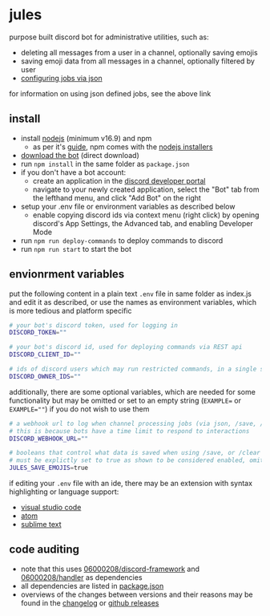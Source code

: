 # jules

purpose built discord bot for administrative utilities, such as:

- deleting all messages from a user in a channel, optionally saving emojis
- saving emoji data from all messages in a channel, optionally filtered by user
- [configuring jobs via json](./JOBS.md)

for information on using json defined jobs, see the above link

## install

- install [nodejs](https://nodejs.org/) (minimum v16.9) and npm
  - as per it's [guide](https://docs.npmjs.com/downloading-and-installing-node-js-and-npm#using-a-node-installer-to-install-nodejs-and-npm), npm comes with the [nodejs installers](https://nodejs.org/en/download/)
- [download the bot](https://github.com/06000208/clear/archive/refs/heads/main.zip) (direct download)
- run `npm install` in the same folder as `package.json`
- if you don't have a bot account:
  - create an application in the [discord developer portal](https://discord.com/developers/applications)
  - navigate to your newly created application, select the "Bot" tab from the lefthand menu, and click "Add Bot" on the right
- setup your .env file or environment variables as described below
  - enable copying discord ids via context menu (right click) by opening discord's App Settings, the Advanced tab, and enabling Developer Mode
- run `npm run deploy-commands` to deploy commands to discord
- run `npm run start` to start the bot

## envionrment variables

put the following content in a plain text `.env` file in same folder as index.js and edit it as described, or use the names as environment variables, which is more tedious and platform specific

```bash
# your bot's discord token, used for logging in
DISCORD_TOKEN=""

# your bot's discord id, used for deploying commands via REST api
DISCORD_CLIENT_ID=""

# ids of discord users which may run restricted commands, in a single string, separated by commas
DISCORD_OWNER_IDS=""
```

additionally, there are some optional variables, which are needed for some functionality but may be omitted or set to an empty string (`EXAMPLE=` or `EXAMPLE=""`) if you do not wish to use them
```bash
# a webhook url to log when channel processing jobs (via json, /save, /clear) start and finish
# this is because bots have a time limit to respond to interactions
DISCORD_WEBHOOK_URL=""

# booleans that control what data is saved when using /save, or /clear with optional saving enabled
# must be explictly set to true as shown to be considered enabled, omitting it or any other value will be considered false
JULES_SAVE_EMOJIS=true
```

if editing your `.env` file with an ide, there may be an extension with syntax highlighting or language support:

- [visual studio code](https://marketplace.visualstudio.com/items?itemName=mikestead.dotenv)
- [atom](https://atom.io/packages/language-dotenv)
- [sublime text](https://packagecontrol.io/packages/DotENV)

## code auditing

- note that this uses [06000208/discord-framework](https://github.com/06000208/discord-framework) and [06000208/handler](https://github.com/06000208/discord-framework) as dependencies
- all dependencies are listed in [package.json](./package.json)
- overviews of the changes between versions and their reasons may be found in the [changelog](./CHANGELOG.md) or [github releases](https://github.com/06000208/jules/releases)
